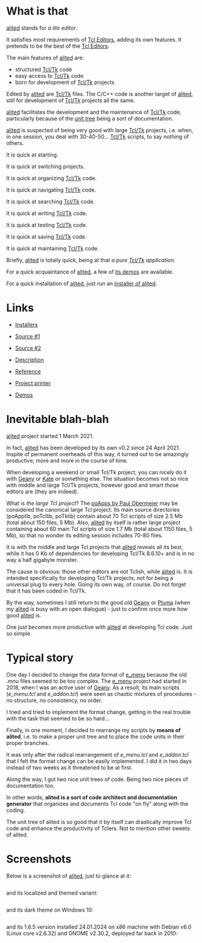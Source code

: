 # What is that

[alited](https://github.com/aplsimple/alited) stands for *a lite editor*.

It satisfies most requirements of [Tcl Editors](https://wiki.tcl-lang.org/Tcl+Editors), adding its own features. It pretends to be the best of the [Tcl Editors](https://wiki.tcl-lang.org/Tcl+Editors).

The main features of [alited](https://github.com/aplsimple/alited) are:

  * structured [Tcl/Tk](https://wiki.tcl-lang.org/) code
  * easy access to [Tcl/Tk](https://wiki.tcl-lang.org/) code
  * born for development of [Tcl/Tk](https://wiki.tcl-lang.org/) projects

Edited by [alited](https://github.com/aplsimple/alited) are [Tcl/Tk](https://wiki.tcl-lang.org/) files. The C/C++ code is another target of [alited](https://github.com/aplsimple/alited), still for development of [Tcl/Tk](https://wiki.tcl-lang.org/) projects all the same.

[alited](https://github.com/aplsimple/alited) facilitates the development and the maintenance of [Tcl/Tk](https://wiki.tcl-lang.org/) code, particularly because of the [unit tree](https://aplsimple.github.io/en/tcl/alited/index.html#units) being a sort of documentation.

[alited](https://github.com/aplsimple/alited) is suspected of being very good with large [Tcl/Tk](https://wiki.tcl-lang.org/) projects, i.e. when, in one session, you deal with 30-40-50... [Tcl/Tk](https://wiki.tcl-lang.org/) scripts, to say nothing of others.

It is quick at starting.

It is quick at switching projects.

It is quick at organizing [Tcl/Tk](https://wiki.tcl-lang.org/) code.

It is quick at navigating [Tcl/Tk](https://wiki.tcl-lang.org/) code.

It is quick at searching [Tcl/Tk](https://wiki.tcl-lang.org/) code.

It is quick at writing [Tcl/Tk](https://wiki.tcl-lang.org/) code.

It is quick at testing [Tcl/Tk](https://wiki.tcl-lang.org/) code.

It is quick at saving [Tcl/Tk](https://wiki.tcl-lang.org/) code.

It is quick at maintaining [Tcl/Tk](https://wiki.tcl-lang.org/) code.

Briefly, [alited](https://github.com/aplsimple/alited) is totally quick, being at that *a pure [Tcl/Tk](https://wiki.tcl-lang.org/) application.*

For a quick acquaintance of [alited](https://github.com/aplsimple/alited), a few of [its demos](https://github.com/aplsimple/alited/releases/tag/Demos_of_alited-1.6) are available.

For a quick installation of [alited](https://github.com/aplsimple/alited), just run an [installer of alited](https://github.com/aplsimple/alited/releases/tag/install-alited-v1.6).

# Links

   * [Installers](https://github.com/aplsimple/alited/releases/tag/install-alited-v1.6)

   * [Source #1](https://chiselapp.com/user/aplsimple/repository/alited/download)
   * [Source #2](https://github.com/aplsimple/alited)

   * [Description](https://aplsimple.github.io/en/tcl/alited/index.html)
   * [Reference](https://aplsimple.github.io/en/tcl/alited/alited.html)
   * [Project printer](https://aplsimple.github.io/en/tcl/printer/alited/index.html)
   * [Demos](https://github.com/aplsimple/alited/releases/tag/Demos_of_alited-1.6)

# Inevitable blah-blah

[alited](https://github.com/aplsimple/alited) project started 1 March 2021.

In fact, [alited](https://github.com/aplsimple/alited) has been developed by its own v0.2 since 24 April 2021. Inspite of permanent overheads of this way, it turned out to be amazingly productive, more and more in the course of time.

When developing a weekend or small Tcl/Tk project, you can nicely do it with [Geany](https://www.geany.org) or [Kate](https://kate-editor.org) or something else. The situation becomes not so nice with middle and large Tcl/Tk projects, however good and smart those editors are (they are indeed).

What is *the large Tcl project*? The [poApps by Paul Obermeier](http://www.posoft.de/index.html) may be considered the canonical large Tcl project. Its main source directories (poApplib, poTcllib, poTklib) contain about 70 Tcl scripts of size 2.5 Mb (total about 150 files, 5 Mb). Also, [alited](https://github.com/aplsimple/alited) by itself is rather large project containing about 60 main Tcl scripts of size 1.7 Mb (total about 1150 files, 5 Mb), so that no wonder its editing session includes 70-80 files.

It is with the middle and large Tcl projects that [alited](https://github.com/aplsimple/alited) reveals all its best, while it has 0 Kb of dependencies for developing Tcl/Tk 8.6.10+ and is in no way a half gigabyte monster.

The cause is obvious: those other editors are not Tclish, while [alited](https://github.com/aplsimple/alited) is. It is intended specifically for developing Tcl/Tk projects, not for being a universal plug to every hole. Going its own way, of course. Do not forget that it has been coded in Tcl/Tk.

By the way, sometimes I still return to the good old [Geany](https://www.geany.org) or [Pluma](http://mate-desktop.org) (when my [alited](https://github.com/aplsimple/alited) is busy with an open dialogue) - just to confirm once more how good [alited](https://github.com/aplsimple/alited) is.

One just becomes more productive with [alited](https://github.com/aplsimple/alited) at developing Tcl code. Just so simple.

# Typical story

One day I decided to change the data format of [e_menu](https://aplsimple.github.io/en/tcl/e_menu/index.html) because the old .mnu files seemed to be too complex. The [e_menu](https://aplsimple.github.io/en/tcl/e_menu/index.html) project had started in 2018, when I was an active user of [Geany](https://www.geany.org). As a result, its main scripts (*e_menu.tcl* and *e_addon.tcl*) were seen as chaotic mixtures of procedures - no structure, no consistency, no order.

I tried and tried to implement the format change, getting in the real trouble with the task that seemed to be so hard...

Finally, in one moment, I decided to rearrange my scripts by **means of alited**, i.e. to make a proper unit tree and to place the code units in their proper branches.

It was only after the radical rearrangement of *e_menu.tcl* and *e_addon.tcl* that I felt the format change can be easily implemented. I did it in two days instead of two weeks as it threatened to be at first.

Along the way, I got two nice unit trees of code. Being two nice pieces of documentation too.

In other words, **alited is a sort of code architect and documentation generator** that organizes and documents Tcl code "on fly" along with the coding.

The unit tree of alited is so good that it by itself can drastically improve Tcl code and enhance the productivity of Tclers. Not to mention other sweets of alited.

# Screenshots

Below is a screenshot of [alited](https://github.com/aplsimple/alited), just to glance at it:

<img src="https://aplsimple.github.io/en/tcl/alited/files/alited-en.png" class="media" alt="">

and its localized and themed variant:

<img src="https://aplsimple.github.io/en/tcl/alited/files/alited-ru.png" class="media" alt="">

and its dark theme on Windows 10:

<img src="https://aplsimple.github.io/en/tcl/alited/files/alited-win10.png" class="media" alt="">

and its 1.6.5 version installed 24.01.2024 on x86 machine with Debian v6.0 (Linux core v2.6.32) and GNOME v2.30.2, deployed far back in 2010:

<img src="https://aplsimple.github.io/en/tcl/alited/files/alited_in_debian6.png" class="media" alt="">
